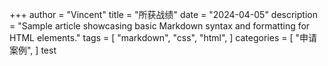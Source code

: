 +++
author = "Vincent"
title = "所获战绩"
date = "2024-04-05"
description = "Sample article showcasing basic Markdown syntax and formatting for HTML elements."
tags = [
    "markdown",
    "css",
    "html",
]
categories = [
    "申请案例",
]
test
<!-- ![cuhk](../../static/img/offers/cuhk.png) -->